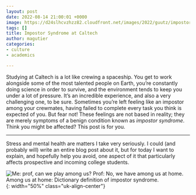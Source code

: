 ```yaml
---
layout: post
date: 2022-08-14 21:00:01 +0000
image: https://d24slhcvzhzz82.cloudfront.net/images/2022/guutz/impostor_title.png
tags: []
title: Impostor Syndrome at Caltech
author: magutier
categories:
- culture
- academics

---
```

Studying at Caltech is a lot like crewing a spaceship. You get to work alongside some of the most talented people on Earth, you’re constantly doing science in order to survive, and the environment tends to keep you under a lot of pressure. It’s an incredible experience, and also a very challenging one, to be sure. Sometimes you’re left feeling like an impostor among your crewmates, having failed to complete every task you think is expected of you. But fear not! These feelings are not based in reality; they are merely symptoms of a benign condition known as _impostor syndrome_. Think you might be affected? This post is for you.

***

Stress and mental health are matters I take very seriously. I could (and probably will) write an entire blog post about it, but for today I want to explain, and hopefully help you avoid, one aspect of it that particularly affects prospective and incoming college students.

![Me: prof, can we play among us? Prof: No, we have among us at home. Among us at home: Dictionary definition of impostor syndrome.](https://d24slhcvzhzz82.cloudfront.net/images/2022/guutz/impostor_meme.png){: width="50%" class="uk-align-center"}